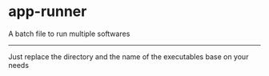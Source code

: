 # app-runner
A batch file to run multiple softwares
***
Just replace the directory and the name of the executables base on your needs
